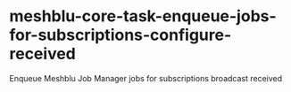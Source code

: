 # meshblu-core-task-enqueue-jobs-for-subscriptions-configure-received
Enqueue Meshblu Job Manager jobs for subscriptions broadcast received
